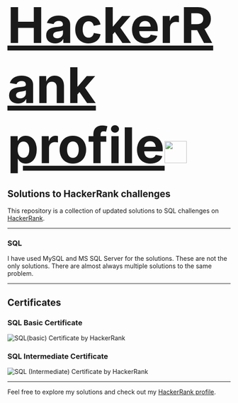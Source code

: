 # <span style="font-size: 4em; font-weight: bold;">[HackerRank profile](https://www.hackerrank.com/profile/aalmehedihasan)</span><img src="https://upload.wikimedia.org/wikipedia/commons/6/65/HackerRank_logo.png" height="50px" width="50px"/>

## Solutions to HackerRank challenges

This repository is a collection of updated solutions to SQL challenges on [HackerRank](https://www.hackerrank.com/domains/sql).

---

### SQL
I have used MySQL and MS SQL Server for the solutions. These are not the only solutions. There are almost always multiple solutions to the same problem.

---

## Certificates

### SQL Basic Certificate
![SQL(basic) Certificate by HackerRank](https://github.com/user-attachments/assets/eb369c28-66d2-4bba-9a23-445423154ccf)

### SQL Intermediate Certificate
![SQL (Intermediate) Certificate by HackerRank](https://github.com/user-attachments/assets/b8ee4c8f-00b1-457a-8392-43185b07da92)

---

Feel free to explore my solutions and check out my [HackerRank profile](https://www.hackerrank.com/profile/aalmehedihasan).
